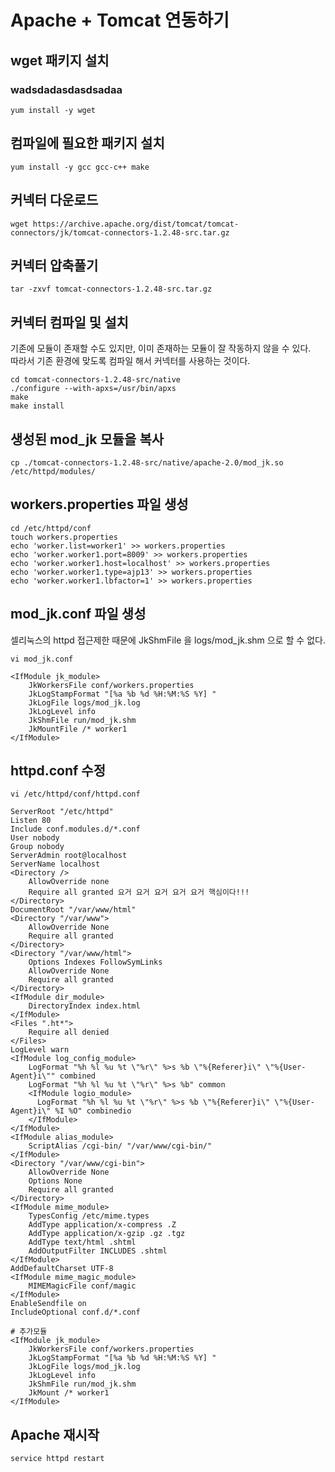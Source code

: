 # Apache + Tomcat 연동하기

## wget 패키지 설치

### wadsdadasdasdsadaa

```text
yum install -y wget
```

## 컴파일에 필요한 패키지 설치

```text
yum install -y gcc gcc-c++ make
```

## 커넥터 다운로드

```text
wget https://archive.apache.org/dist/tomcat/tomcat-connectors/jk/tomcat-connectors-1.2.48-src.tar.gz
```

## 커넥터 압축풀기

```text
tar -zxvf tomcat-connectors-1.2.48-src.tar.gz
```

## 커넥터 컴파일 및 설치

기존에 모듈이 존재할 수도 있지만, 이미 존재하는 모듈이 잘 작동하지 않을 수 있다.  
따라서 기존 환경에 맞도록 컴파일 해서 커넥터를 사용하는 것이다.

```text
cd tomcat-connectors-1.2.48-src/native
./configure --with-apxs=/usr/bin/apxs
make
make install
```

## 생성된 mod\_jk 모듈을 복사

```text
cp ./tomcat-connectors-1.2.48-src/native/apache-2.0/mod_jk.so /etc/httpd/modules/
```

## workers.properties 파일 생성

```text
cd /etc/httpd/conf
touch workers.properties
echo 'worker.list=worker1' >> workers.properties
echo 'worker.worker1.port=8009' >> workers.properties
echo 'worker.worker1.host=localhost' >> workers.properties
echo 'worker.worker1.type=ajp13' >> workers.properties
echo 'worker.worker1.lbfactor=1' >> workers.properties
```

## mod\_jk.conf 파일 생성

셀리눅스의 httpd 접근제한 때문에 JkShmFile 을 logs/mod\_jk.shm 으로 할 수 없다.

```text
vi mod_jk.conf

<IfModule jk_module>
    JkWorkersFile conf/workers.properties
    JkLogStampFormat "[%a %b %d %H:%M:%S %Y] "
    JkLogFile logs/mod_jk.log
    JkLogLevel info
    JkShmFile run/mod_jk.shm
    JkMountFile /* worker1
</IfModule>
```

## httpd.conf 수정

```text
vi /etc/httpd/conf/httpd.conf

ServerRoot "/etc/httpd"
Listen 80
Include conf.modules.d/*.conf
User nobody
Group nobody
ServerAdmin root@localhost
ServerName localhost
<Directory />
    AllowOverride none
    Require all granted 요거 요거 요거 요거 요거 핵심이다!!!
</Directory>
DocumentRoot "/var/www/html"
<Directory "/var/www">
    AllowOverride None
    Require all granted
</Directory>
<Directory "/var/www/html">
    Options Indexes FollowSymLinks
    AllowOverride None
    Require all granted
</Directory>
<IfModule dir_module>
    DirectoryIndex index.html
</IfModule>
<Files ".ht*">
    Require all denied
</Files>
LogLevel warn
<IfModule log_config_module>
    LogFormat "%h %l %u %t \"%r\" %>s %b \"%{Referer}i\" \"%{User-Agent}i\"" combined
    LogFormat "%h %l %u %t \"%r\" %>s %b" common
    <IfModule logio_module>
      LogFormat "%h %l %u %t \"%r\" %>s %b \"%{Referer}i\" \"%{User-Agent}i\" %I %O" combinedio
    </IfModule>
</IfModule>
<IfModule alias_module>
    ScriptAlias /cgi-bin/ "/var/www/cgi-bin/"
</IfModule>
<Directory "/var/www/cgi-bin">
    AllowOverride None
    Options None
    Require all granted
</Directory>
<IfModule mime_module>
    TypesConfig /etc/mime.types
    AddType application/x-compress .Z
    AddType application/x-gzip .gz .tgz
    AddType text/html .shtml
    AddOutputFilter INCLUDES .shtml
</IfModule>
AddDefaultCharset UTF-8
<IfModule mime_magic_module>
    MIMEMagicFile conf/magic
</IfModule>
EnableSendfile on
IncludeOptional conf.d/*.conf

# 추가모듈
<IfModule jk_module>
    JkWorkersFile conf/workers.properties
    JkLogStampFormat "[%a %b %d %H:%M:%S %Y] "
    JkLogFile logs/mod_jk.log
    JkLogLevel info
    JkShmFile run/mod_jk.shm
    JkMount /* worker1
</IfModule>
```

## Apache 재시작

```text
service httpd restart
```

